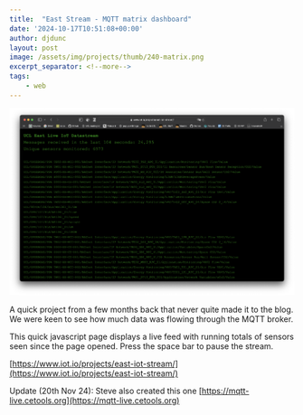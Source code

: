 ```yaml
---
title:  "East Stream - MQTT matrix dashboard"
date: '2024-10-17T10:51:08+00:00'
author: djdunc
layout: post
image: /assets/img/projects/thumb/240-matrix.png
excerpt_separator: <!--more-->
tags:
    - web 
---
```


[![East stream screenshot](/assets/img/East-stream.png)](https://www.iot.io/projects/east-iot-stream/)

A quick project from a few months back that never quite made it to the blog. We were keen to see how much data was flowing through the MQTT broker. 

<!--more-->

This quick javascript page displays a live feed with running totals of sensors seen since the page opened. Press the space bar to pause the stream.

[https://www.iot.io/projects/east-iot-stream/](https://www.iot.io/projects/east-iot-stream/)

Update (20th Nov 24): Steve also created this one [https://mqtt-live.cetools.org](https://mqtt-live.cetools.org)